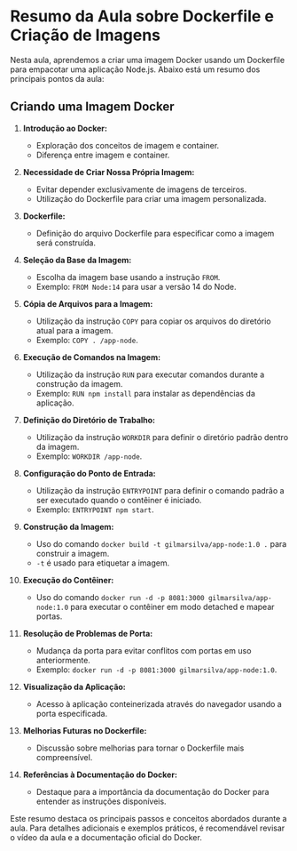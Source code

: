 # Resumo da Aula sobre Dockerfile e Criação de Imagens

Nesta aula, aprendemos a criar uma imagem Docker usando um Dockerfile para empacotar uma aplicação Node.js. Abaixo está um resumo dos principais pontos da aula:

## Criando uma Imagem Docker

1. **Introdução ao Docker:**
   - Exploração dos conceitos de imagem e container.
   - Diferença entre imagem e container.

2. **Necessidade de Criar Nossa Própria Imagem:**
   - Evitar depender exclusivamente de imagens de terceiros.
   - Utilização do Dockerfile para criar uma imagem personalizada.

3. **Dockerfile:**
   - Definição do arquivo Dockerfile para especificar como a imagem será construída.

4. **Seleção da Base da Imagem:**
   - Escolha da imagem base usando a instrução `FROM`.
   - Exemplo: `FROM Node:14` para usar a versão 14 do Node.

5. **Cópia de Arquivos para a Imagem:**
   - Utilização da instrução `COPY` para copiar os arquivos do diretório atual para a imagem.
   - Exemplo: `COPY . /app-node`.

6. **Execução de Comandos na Imagem:**
   - Utilização da instrução `RUN` para executar comandos durante a construção da imagem.
   - Exemplo: `RUN npm install` para instalar as dependências da aplicação.

7. **Definição do Diretório de Trabalho:**
   - Utilização da instrução `WORKDIR` para definir o diretório padrão dentro da imagem.
   - Exemplo: `WORKDIR /app-node`.

8. **Configuração do Ponto de Entrada:**
   - Utilização da instrução `ENTRYPOINT` para definir o comando padrão a ser executado quando o contêiner é iniciado.
   - Exemplo: `ENTRYPOINT npm start`.

9. **Construção da Imagem:**
   - Uso do comando `docker build -t gilmarsilva/app-node:1.0 .` para construir a imagem.
   - `-t` é usado para etiquetar a imagem.

10. **Execução do Contêiner:**
    - Uso do comando `docker run -d -p 8081:3000 gilmarsilva/app-node:1.0` para executar o contêiner em modo detached e mapear portas.

11. **Resolução de Problemas de Porta:**
    - Mudança da porta para evitar conflitos com portas em uso anteriormente.
    - Exemplo: `docker run -d -p 8081:3000 gilmarsilva/app-node:1.0`.

12. **Visualização da Aplicação:**
    - Acesso à aplicação conteinerizada através do navegador usando a porta especificada.

13. **Melhorias Futuras no Dockerfile:**
    - Discussão sobre melhorias para tornar o Dockerfile mais compreensível.

14. **Referências à Documentação do Docker:**
    - Destaque para a importância da documentação do Docker para entender as instruções disponíveis.

Este resumo destaca os principais passos e conceitos abordados durante a aula. Para detalhes adicionais e exemplos práticos, é recomendável revisar o vídeo da aula e a documentação oficial do Docker.
